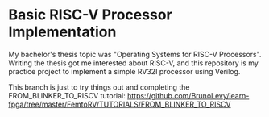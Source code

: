 # Basic RISC-V Processor Implementation
My bachelor's thesis topic was "Operating Systems for RISC-V Processors". Writing the thesis got me interested about RISC-V, and this repository is my practice project to implement a simple RV32I processor using Verilog.

This branch is just to try things out and completing the FROM_BLINKER_TO_RISCV tutorial: https://github.com/BrunoLevy/learn-fpga/tree/master/FemtoRV/TUTORIALS/FROM_BLINKER_TO_RISCV


 
